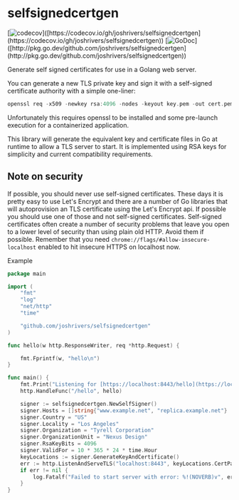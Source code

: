 # selfsignedcertgen

[![codecov]([https://codecov.io/gh/joshrivers/selfsignedcertgen/branch/main/graph/badge.svg?token=81X65EV65H](https://codecov.io/gh/joshrivers/selfsignedcertgen/branch/main/graph/badge.svg?token=81X65EV65H))]([https://codecov.io/gh/joshrivers/selfsignedcertgen](https://codecov.io/gh/joshrivers/selfsignedcertgen))
[![GoDoc]([https://img.shields.io/badge/pkg.go.dev-doc-blue](https://img.shields.io/badge/pkg.go.dev-doc-blue))]([http://pkg.go.dev/github.com/joshrivers/selfsignedcertgen](http://pkg.go.dev/github.com/joshrivers/selfsignedcertgen))

Generate self signed certificates for use in a Golang web server.

You can generate a new TLS private key and sign it with a self-signed certificate authority with a simple one-liner:

```go
openssl req -x509 -newkey rsa:4096 -nodes -keyout key.pem -out cert.pem -days 365 -subj "/C=US/ST=OR/L=Portland/O=test/OU=example/CN=www.example.com"
```

Unfortunately this requires openssl to be installed and some pre-launch execution for a containerized application.

This library will generate the equivalent key and certificate files in Go at runtime to allow a TLS server to start. It is implemented using RSA keys for simplicity and current compatibility requirements.

## Note on security

If possible, you should never use self-signed certificates. These days it is pretty easy to use Let's Encrypt and there are a number of Go libraries that will autoprovision an TLS certificate using the Let's Encrypt api. If possible you should use one of those and not self-signed certificates. Self-signed certificates often create a number of security problems that leave you open to a lower level of security than using plain old HTTP. Avoid them if possible. Remember that you need `chrome://flags/#allow-insecure-localhost` enabled to hit insecure HTTPS on localhost now.

Example

```go
package main

import (
	"fmt"
	"log"
	"net/http"
	"time"

	"github.com/joshrivers/selfsignedcertgen"
)

func hello(w http.ResponseWriter, req *http.Request) {

	fmt.Fprintf(w, "hello\n")
}

func main() {
	fmt.Print("Listening for [https://localhost:8443/hello](https://localhost:8443/hello)\n")
	http.HandleFunc("/hello", hello)

	signer := selfsignedcertgen.NewSelfSigner()
	signer.Hosts = []string{"www.example.net", "replica.example.net"}
	signer.Country = "US"
	signer.Locality = "Los Angeles"
	signer.Organization = "Tyrell Corporation"
	signer.OrganizationUnit = "Nexus Design"
	signer.RsaKeyBits = 4096
	signer.ValidFor = 10 * 365 * 24 * time.Hour
	keyLocations := signer.GenerateKeyAndCertificate()
	err := http.ListenAndServeTLS("localhost:8443", keyLocations.CertPath, keyLocations.KeyPath, nil)
	if err != nil {
		log.Fatalf("Failed to start server with error: %!(NOVERB)v", err)
	}
}
```
